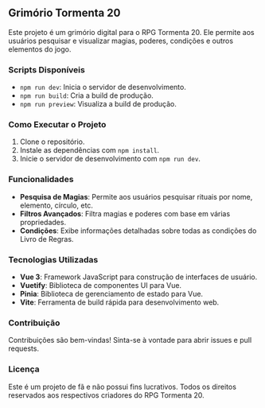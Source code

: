 ## Grimório Tormenta 20

Este projeto é um grimório digital para o RPG Tormenta 20. Ele permite aos usuários pesquisar e visualizar magias, poderes, condições e outros elementos do jogo.

### Scripts Disponíveis

- `npm run dev`: Inicia o servidor de desenvolvimento.
- `npm run build`: Cria a build de produção.
- `npm run preview`: Visualiza a build de produção.

### Como Executar o Projeto

1. Clone o repositório.
2. Instale as dependências com `npm install`.
3. Inicie o servidor de desenvolvimento com `npm run dev`.

### Funcionalidades

- **Pesquisa de Magias**: Permite aos usuários pesquisar rituais por nome, elemento, círculo, etc.
- **Filtros Avançados**: Filtra magias e poderes com base em várias propriedades.
- **Condições**: Exibe informações detalhadas sobre todas as condições do Livro de Regras.

### Tecnologias Utilizadas

- **Vue 3**: Framework JavaScript para construção de interfaces de usuário.
- **Vuetify**: Biblioteca de componentes UI para Vue.
- **Pinia**: Biblioteca de gerenciamento de estado para Vue.
- **Vite**: Ferramenta de build rápida para desenvolvimento web.

### Contribuição

Contribuições são bem-vindas! Sinta-se à vontade para abrir issues e pull requests.

### Licença

Este é um projeto de fã e não possui fins lucrativos. Todos os direitos reservados aos respectivos criadores do RPG Tormenta 20.
